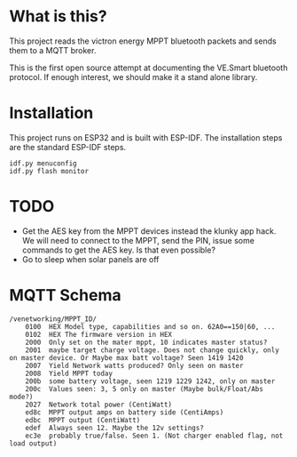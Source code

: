 What is this?
==

This project reads the victron energy MPPT bluetooth packets and sends them to a MQTT broker. 

This is the first open source attempt at documenting the VE.Smart bluetooth protocol. If enough interest, we should make it a stand alone library.

Installation
==
This project runs on ESP32 and is built with ESP-IDF. The installation steps are the standard ESP-IDF steps.

	idf.py menuconfig
	idf.py flash monitor


TODO
==
- Get the AES key from the MPPT devices instead the klunky app hack. We will need to connect to the MPPT, send the PIN, issue some commands to get the AES key. Is that even possible?
- Go to sleep when solar panels are off


MQTT Schema
===========

    /venetworking/MPPT_ID/
        0100  HEX Model type, capabilities and so on. 62A0==150|60, ...
        0102  HEX The firmware version in HEX
        2000  Only set on the mater mppt, 10 indicates master status?
        2001  maybe target charge voltage. Does not change quickly, only on master device. Or Maybe max batt voltage? Seen 1419 1420
        2007  Yield Network watts produced? Only seen on master
        2008  Yield MPPT today
        200b  some battery voltage, seen 1219 1229 1242, only on master
        200c  Values seen: 3, 5 only on master (Maybe bulk/Float/Abs mode?)
        2027  Network total power (CentiWatt)
        ed8c  MPPT output amps on battery side (CentiAmps)
        edbc  MPPT output (CentiWatt)
        edef  Always seen 12. Maybe the 12v settings?
        ec3e  probably true/false. Seen 1. (Not charger enabled flag, not load output)
